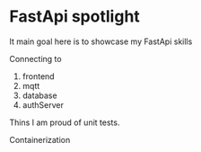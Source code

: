 # FastApi spotlight

It main goal here is to showcase my FastApi skills

Connecting to
1. frontend
2. mqtt
3. database
4. authServer

Thins I am proud of unit tests.

Containerization
